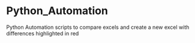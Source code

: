 # Python_Automation
Python Automation scripts to compare excels and create a new excel with differences highlighted in red
